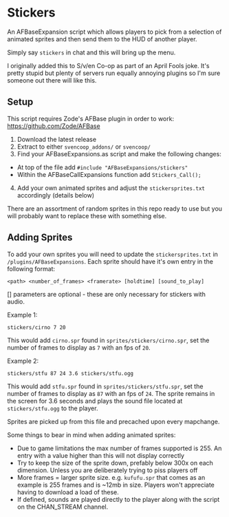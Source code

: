 # Stickers
An AFBaseExpansion script which allows players to pick from a selection of animated sprites and then send them to the HUD of another player.

Simply say `stickers` in chat and this will bring up the menu.

I originally added this to S/v/en Co-op as part of an April Fools joke. It's pretty stupid but plenty of servers run equally annoying plugins so I'm sure someone out there will like this.

## Setup

This script requires Zode's AFBase plugin in order to work: https://github.com/Zode/AFBase

1. Download the latest release 
2. Extract to either `svencoop_addons/` or `svencoop/`
3. Find your AFBaseExpansions.as script and make the following changes:
- At top of the file add `#include "AFBaseExpansions/stickers"`
- Within the AFBaseCallExpansions function add `Stickers_Call();` 
4. Add your own animated sprites and adjust the `stickersprites.txt` accordingly (details below)

There are an assortment of random sprites in this repo ready to use but you will probably want to replace these with something else. 

## Adding Sprites

To add your own sprites you will need to update the `stickersprites.txt` in `/plugins/AFBaseExpansions`. Each sprite should have it's own entry in the following format:

`<path> <number_of_frames> <framerate> [holdtime] [sound_to_play]`

[] parameters are optional - these are only necessary for stickers with audio. 

Example 1:

`stickers/cirno 7 20`

This would add `cirno.spr` found in `sprites/stickers/cirno.spr`, set the number of frames to display as `7` with an fps of `20`.

Example 2:

`stickers/stfu 87 24 3.6 stickers/stfu.ogg`

This would add `stfu.spr` found in `sprites/stickers/stfu.spr`, set the number of 
frames to display as `87` with an fps of `24`. The sprite remains in the screen for 3.6 seconds and plays the sound file located at `stickers/stfu.ogg` to the player.

Sprites are picked up from this file and precached upon every mapchange.

Some things to bear in mind when adding animated sprites:

* Due to game limitations the max number of frames supported is 255. An entry with a value higher than this will not display correctly
* Try to keep the size of the sprite down, prefably below 300x on each dimension. Unless you are deliberately trying to piss players off
* More frames = larger sprite size. e.g. `kufufu.spr` that comes as an example is 255 frames and is ~12mb in size. Players won't appreciate having to download a load of these.
* If defined, sounds are played directly to the player along with the script on the CHAN_STREAM channel.